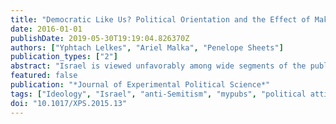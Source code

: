 ```yaml
---
title: "Democratic Like Us? Political Orientation and the Effect of Making Democracy Salient on Anti-Israel Attitude"
date: 2016-01-01
publishDate: 2019-05-30T19:19:04.826370Z
authors: ["Yphtach Lelkes", "Ariel Malka", "Penelope Sheets"]
publication_types: ["2"]
abstract: "Israel is viewed unfavorably among wide segments of the public within several European democracies, despite being regarded itself as a Western democracy. Does drawing attention to Israel's democratic attributes improve views toward Israel? In two surveys with Dutch national samples, anti-Semitic affect, low anti-Arab/Muslim affect, and left-wing political orientation independently predicted anti-Israel sentiment. However, in experiments embedded within the surveys, making salient Israel's democratic attributes had opposite effects on Israel attitude across those on the right and the left – slightly decreasing anti-Israel sentiment among those with a right-wing orientation but slightly increasing anti-Israel sentiment among those with a left-wing orientation. We discuss potential explanations grounded in social psychological theory as well as implications for the strategic communication efforts of groups seeking to influence attitudes toward Israel."
featured: false
publication: "*Journal of Experimental Political Science*"
tags: ["Ideology", "Israel", "anti-Semitism", "mypubs", "political attitudes", "prejudice"]
doi: "10.1017/XPS.2015.13"
---
```


